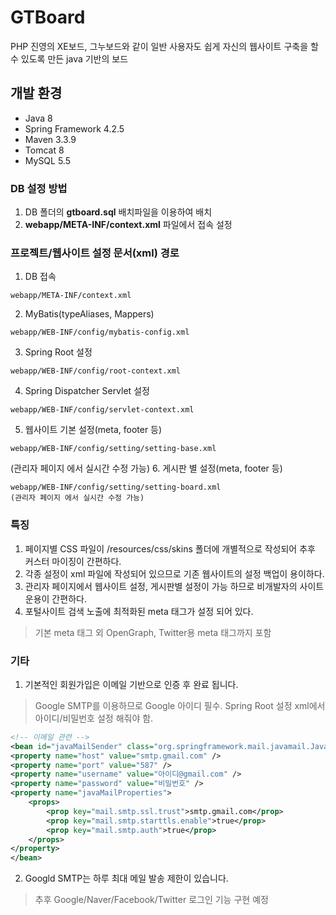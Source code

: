 # GTBoard
PHP 진영의 XE보드, 그누보드와 같이 일반 사용자도 쉽게 자신의 웹사이트 구축을 할 수 있도록 만든 java 기반의 보드

## 개발 환경
- Java 8
- Spring Framework 4.2.5
- Maven 3.3.9
- Tomcat 8
- MySQL 5.5

### DB 설정 방법
1. DB 폴더의 **gtboard.sql** 배치파일을 이용하여 배치
2. **webapp/META-INF/context.xml** 파일에서 접속 설정

### 프로젝트/웹사이트 설정 문서(xml) 경로
1. DB 접속
```
webapp/META-INF/context.xml
```
2. MyBatis(typeAliases, Mappers)
```
webapp/WEB-INF/config/mybatis-config.xml
```
3. Spring Root 설정
```
webapp/WEB-INF/config/root-context.xml
```
4. Spring Dispatcher Servlet 설정
```
webapp/WEB-INF/config/servlet-context.xml
```
5. 웹사이트 기본 설정(meta, footer 등)
```
webapp/WEB-INF/config/setting/setting-base.xml
```
(관리자 페이지 에서 실시간 수정 가능)
6. 게시판 별 설정(meta, footer 등)
```
webapp/WEB-INF/config/setting/setting-board.xml
(관리자 페이지 에서 실시간 수정 가능)
```

### 특징
1. 페이지별 CSS 파일이 /resources/css/skins 폴더에 개별적으로 작성되어 추후 커스터 마이징이 간편하다.
2. 각종 설정이 xml 파일에 작성되어 있으므로 기존 웹사이트의 설정 백업이 용이하다.
3. 관리자 페이지에서 웹사이트 설정, 게시판별 설정이 가능 하므로 비개발자의 사이트 운용이 간편하다.
4. 포털사이트 검색 노출에 최적화된 meta 태그가 설정 되어 있다.

> 기본 meta 태그 외 OpenGraph, Twitter용 meta 태그까지 포함

### 기타
1. 기본적인 회원가입은 이메일 기반으로 인증 후 완료 됩니다.

> Google SMTP를 이용하므로 Google 아이디 필수.
> Spring Root 설정 xml에서 아이디/비밀번호 설정 해줘야 함.
``` xml
<!-- 이메일 관련 -->
<bean id="javaMailSender" class="org.springframework.mail.javamail.JavaMailSenderImpl">
<property name="host" value="smtp.gmail.com" />
<property name="port" value="587" />
<property name="username" value="아이디@gmail.com" />
<property name="password" value="비밀번호" />
<property name="javaMailProperties">
	<props>
		<prop key="mail.smtp.ssl.trust">smtp.gmail.com</prop>
		<prop key="mail.smtp.starttls.enable">true</prop>
		<prop key="mail.smtp.auth">true</prop>
	</props>
</property>
</bean>
```
2. Googld SMTP는 하루 최대 메일 발송 제한이 있습니다.

> 추후 Google/Naver/Facebook/Twitter 로그인 기능 구현 예정